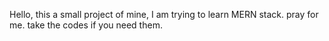 Hello, this a small project of mine, I am trying to learn MERN stack. pray for me. take the codes if you need them.
